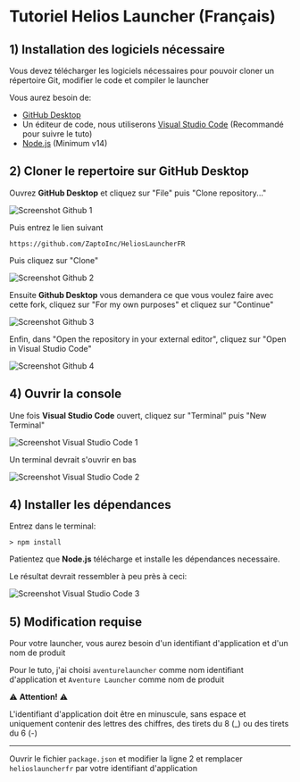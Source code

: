# Tutoriel Helios Launcher (Français)

## 1) Installation des logiciels nécessaire

Vous devez télécharger les logiciels nécessaires pour pouvoir cloner un répertoire Git, modifier le code et compiler le launcher

Vous aurez besoin de:

* [GitHub Desktop](https://desktop.github.com/)
* Un éditeur de code, nous utiliserons [Visual Studio Code](https://code.visualstudio.com/) (Recommandé pour suivre le tuto)
* [Node.js](https://nodejs.org/fr/) (Minimum v14)

## 2) Cloner le repertoire sur GitHub Desktop

Ouvrez **GitHub Desktop** et cliquez sur "File" puis "Clone repository..."

![Screenshot Github 1](https://i.imgur.com/LYGLoSR.png)

Puis entrez le lien suivant

```
https://github.com/ZaptoInc/HeliosLauncherFR
```

Puis cliquez sur "Clone"

![Screenshot Github 2](https://i.imgur.com/CFak3VY.png)

Ensuite **Github Desktop** vous demandera ce que vous voulez faire avec cette fork, cliquez sur "For my own purposes" et cliquez sur "Continue"

![Screenshot Github 3](https://i.imgur.com/adqeb9R.png)

Enfin, dans "Open the repository in your external editor", cliquez sur "Open in Visual Studio Code"

![Screenshot Github 4](https://i.imgur.com/BaOz65s.png)

## 4) Ouvrir la console

Une fois **Visual Studio Code** ouvert, cliquez sur "Terminal" puis "New Terminal"

![Screenshot Visual Studio Code 1](https://i.imgur.com/Xveaqpz.png)

Un terminal devrait s'ouvrir en bas

![Screenshot Visual Studio Code 2](https://i.imgur.com/qm9UOMv.png)

## 4) Installer les dépendances

Entrez dans le terminal: 

```console
> npm install
```

Patientez que **Node.js** télécharge et installe les dépendances necessaire.

Le résultat devrait ressembler à peu près à ceci:

![Screenshot Visual Studio Code 3](https://i.imgur.com/5u18mTi.png)

## 5) Modification requise

Pour votre launcher, vous aurez besoin d'un identifiant d'application et d'un nom de produit

Pour le tuto, j'ai choisi `aventurelauncher` comme nom identifiant d'application et `Aventure Launcher` comme nom de produit

⚠️ **Attention!** ⚠️

L'identifiant d'application doit être en minuscule, sans espace et uniquement contenir des lettres des chiffres, des tirets du 8 (_) ou des tirets du 6 (-)

---

Ouvrir le fichier `package.json` et modifier la ligne 2 et remplacer `helioslauncherfr` par votre identifiant d'application



